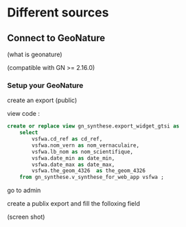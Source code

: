 # Different sources

## Connect to GeoNature

(what is geonature)

(compatible with GN >= 2.16.0)

### Setup your GeoNature

create an export (public)

view code :

```sql
create or replace view gn_synthese.export_widget_gtsi as
    select
        vsfwa.cd_ref as cd_ref,
        vsfwa.nom_vern as nom_vernaculaire,
        vsfwa.lb_nom as nom_scientifique,
        vsfwa.date_min as date_min,
        vsfwa.date_max as date_max,
        vsfwa.the_geom_4326  as the_geom_4326
    from gn_synthese.v_synthese_for_web_app vsfwa ;
```

go to admin

create a publix export and fill the folloxing field

(screen shot)
